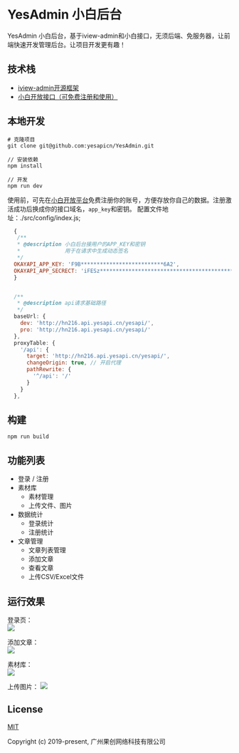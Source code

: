 <!--
 * @Description: 
 * @Author: He Jiecong
 * @Date: 2019-12-12 18:07:55
 * @LastEditTime : 2019-12-30 19:54:46
 * @LastEditors  : He Jiecong
 -->
# YesAdmin 小白后台

YesAdmin 小白后台，基于iview-admin和小白接口，无须后端、免服务器，让前端快速开发管理后台。让项目开发更有趣！

## 技术栈
 + [iview-admin开源框架](https://github.com/iview/iview-admin)
 + [小白开放接口（可免费注册和使用）](http://api.yesapi.cn/docs.php)

## 本地开发
```bush
# 克隆项目
git clone git@github.com:yesapicn/YesAdmin.git

// 安装依赖
npm install

// 开发
npm run dev
```

使用前，可先在[小白开放平台](http://open.yesapi.cn/index.php?r=user/registration)免费注册你的账号，方便存放你自己的数据。注册激活成功后换成你的接口域名，```app_key```和密钥。
配置文件地址：./src/config/index.js;
```javascript
  {
   /**
   * @description 小白后台接用户的APP_KEY和密钥
   *              用于在请求中生成动态签名
   */
  OKAYAPI_APP_KEY: 'F9B**************************6A2',
  OKAYAPI_APP_SECRECT: 'iFESz*********************************************************qW3nIPET',
  }


  /**
   * @description api请求基础路径
   */
  baseUrl: {
    dev: 'http://hn216.api.yesapi.cn/yesapi/',
    pro: 'http://hn216.api.yesapi.cn/yesapi/'
  },
  proxyTable: {
    '/api': {
      target: 'http://hn216.api.yesapi.cn/yesapi/',
      changeOrigin: true, // 开启代理
      pathRewrite: {
        '^/api': '/'
      }
    }
  },
```


## 构建
```bush
npm run build
```

## 功能列表

- 登录 / 注册
- 素材库
    - 素材管理
    - 上传文件、图片
- 数据统计
    - 登录统计
    - 注册统计
- 文章管理
    - 文章列表管理
    - 添加文章
    - 查看文章
    - 上传CSV/Excel文件

## 运行效果

登录页：  
![](http://cdn7.okayapi.com/yesyesapi_20191230183821_318cf4fd4396d7119faf3ad8cc91aa0f.png)

添加文章：  
![](http://cdn7.okayapi.com/yesyesapi_20191230183840_cae4dcff24a31ad420b72082806faeed.png)

素材库：  
![](http://cdn7.okayapi.com/yesyesapi_20191230183903_23dfa459cccac9f77abfe949026cf5fd.png)

上传图片：
![](http://cdn7.okayapi.com/yesyesapi_20191230183921_7a8d12ede52d158799d0dd977a0002ac.png)


## License
[MIT](http://opensource.org/licenses/MIT)

Copyright (c) 2019-present, 广州果创网络科技有限公司
